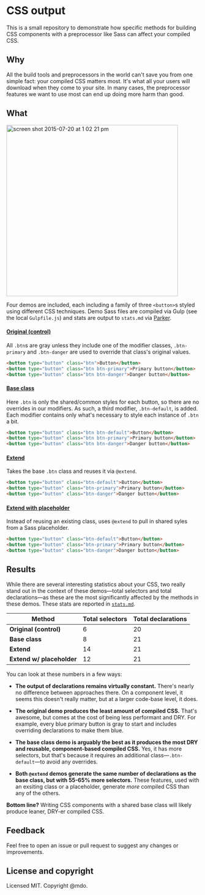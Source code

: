 # CSS output

This is a small repository to demonstrate how specific methods for building CSS components with a preprocessor like Sass can affect your compiled CSS.

## Why

All the build tools and preprocessors in the world can't save you from one simple fact: your compiled CSS matters most. It's what all your users will download when they come to your site. In many cases, the preprocessor features we want to use most can end up doing more harm than good.

## What

<img width="448" alt="screen shot 2015-07-20 at 1 02 21 pm" src="https://cloud.githubusercontent.com/assets/98681/8786621/08732d30-2ee4-11e5-9311-afc46e3ede92.png">


Four demos are included, each including a family of three `<button>`s styled using different CSS techniques. Demo Sass files are compiled via Gulp (see the local `Gulpfile.js`) and stats are output to `stats.md` via [Parker](https://github.com/katiefenn/parker).

#### [Original (control)](01-original/original.scss)

All `.btn`s are gray unless they include one of the modifier classes, `.btn-primary` and `.btn-danger` are used to override that class's original values.

```html
<button type="button" class="btn">Button</button>
<button type="button" class="btn btn-primary">Primary button</button>
<button type="button" class="btn btn-danger">Danger button</button>
```

#### [Base class](02-base/base.scss)

Here `.btn` is only the shared/common styles for each button, so there are no overrides in our modifiers. As such, a third modifier, `.btn-default`, is added. Each modifier contains only what's necessary to style each instance of `.btn` a bit.

```html
<button type="button" class="btn btn-default">Button</button>
<button type="button" class="btn btn-primary">Primary button</button>
<button type="button" class="btn btn-danger">Danger button</button>
```

#### [Extend](03-extend/extend.scss)

Takes the base `.btn` class and reuses it via `@extend`.

```html
<button type="button" class="btn-default">Button</button>
<button type="button" class="btn-primary">Primary button</button>
<button type="button" class="btn-danger">Danger button</button>
```

#### [Extend with placeholder](04-placeholder/placeholder.scss)

Instead of reusing an existing class, uses `@extend` to pull in shared syles from a Sass placeholder.

```html
<button type="button" class="btn-default">Button</button>
<button type="button" class="btn-primary">Primary button</button>
<button type="button" class="btn-danger">Danger button</button>
```

## Results

While there are several interesting statistics about your CSS, two really stand out in the context of these demos—total selectors and total declarations—as these are the most significantly affected by the methods in these demos. These stats are reported in [`stats.md`](stats.md).

| Method | Total selectors | Total declarations |
| --- | --- | --- |
| **Original (control)** | 6 | 20 |
| **Base class** | 8 | 21 |
| **Extend** | 14 | 21 |
| **Extend w/ placeholder** | 12 | 21 |

You can look at these numbers in a few ways:

- **The output of declarations remains virtually constant.** There's nearly no difference between approaches there. On a component level, it seems this doesn't really matter, but at a larger code-base level, it does.

- **The original demo produces the least amount of compiled CSS.** That's awesome, but comes at the cost of being less performant and DRY. For example, every blue primary button is gray to start and includes overriding declarations to make them blue.

- **The base class demo is arguably the best as it produces the most DRY and reusable, component-based compiled CSS.** Yes, it has more selectors, but that's because it requires an additional class—`.btn-default`—to avoid any overrides.

- **Both `@extend` demos generate the same number of declarations as the base class, but with 55-65% more selectors.** These features, used with an exsiting class or a placeholder, generate *more* compiled CSS than any of the others.

**Bottom line?** Writing CSS components with a shared base class will likely produce leaner, DRY-er compiled CSS.

## Feedback

Feel free to open an issue or pull request to suggest any changes or improvements.

## License and copyright

Licensed MIT. Copyright @mdo.
